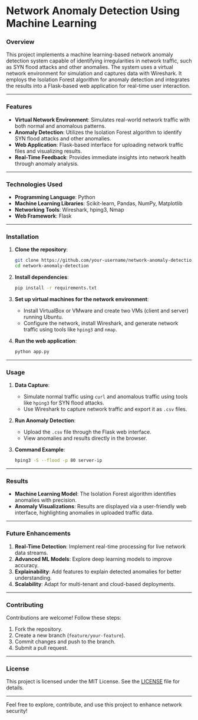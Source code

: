 # **Network Anomaly Detection Using Machine Learning**

### **Overview**
This project implements a machine learning-based network anomaly detection system capable of identifying irregularities in network traffic, such as SYN flood attacks and other anomalies. The system uses a virtual network environment for simulation and captures data with Wireshark. It employs the Isolation Forest algorithm for anomaly detection and integrates the results into a Flask-based web application for real-time user interaction.

---

### **Features**
- **Virtual Network Environment**: Simulates real-world network traffic with both normal and anomalous patterns.  
- **Anomaly Detection**: Utilizes the Isolation Forest algorithm to identify SYN flood attacks and other anomalies.  
- **Web Application**: Flask-based interface for uploading network traffic files and visualizing results.  
- **Real-Time Feedback**: Provides immediate insights into network health through anomaly analysis.  

---

### **Technologies Used**
- **Programming Language**: Python  
- **Machine Learning Libraries**: Scikit-learn, Pandas, NumPy, Matplotlib  
- **Networking Tools**: Wireshark, hping3, Nmap  
- **Web Framework**: Flask  

---

### **Installation**
1. **Clone the repository**:  
   ```bash
   git clone https://github.com/your-username/network-anomaly-detection.git
   cd network-anomaly-detection
   ```
2. **Install dependencies**:  
   ```bash
   pip install -r requirements.txt
   ```
3. **Set up virtual machines for the network environment**:  
   - Install VirtualBox or VMware and create two VMs (client and server) running Ubuntu.  
   - Configure the network, install Wireshark, and generate network traffic using tools like `hping3` and `nmap`.  

4. **Run the web application**:  
   ```bash
   python app.py
   ```

---

### **Usage**
1. **Data Capture**:
   - Simulate normal traffic using `curl` and anomalous traffic using tools like `hping3` for SYN flood attacks.
   - Use Wireshark to capture network traffic and export it as `.csv` files.

2. **Run Anomaly Detection**:
   - Upload the `.csv` file through the Flask web interface.
   - View anomalies and results directly in the browser.

3. **Command Example**:  
   ```bash
   hping3 -S --flood -p 80 server-ip
   ```

---

### **Results**
- **Machine Learning Model**: The Isolation Forest algorithm identifies anomalies with precision.  
- **Anomaly Visualizations**: Results are displayed via a user-friendly web interface, highlighting anomalies in uploaded traffic data.

---

### **Future Enhancements**
1. **Real-Time Detection**: Implement real-time processing for live network data streams.  
2. **Advanced ML Models**: Explore deep learning models to improve accuracy.  
3. **Explainability**: Add features to explain detected anomalies for better understanding.  
4. **Scalability**: Adapt for multi-tenant and cloud-based deployments.  

---

### **Contributing**
Contributions are welcome! Follow these steps:  
1. Fork the repository.  
2. Create a new branch (`feature/your-feature`).  
3. Commit changes and push to the branch.  
4. Submit a pull request.  

---

### **License**
This project is licensed under the MIT License. See the [LICENSE](LICENSE) file for details.

---

Feel free to explore, contribute, and use this project to enhance network security!
